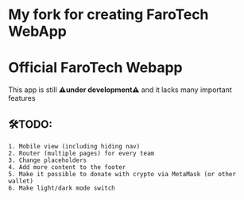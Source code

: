 My fork for creating FaroTech WebApp
=======
# Official FaroTech Webapp

This app is still ⚠️**under development**⚠️ and it lacks many important features

## 🛠️TODO:
    1. Mobile view (including hiding nav) 
    2. Router (multiple pages) for every team
    3. Change placeholders
    4. Add more content to the footer
    5. Make it possible to donate with crypto via MetaMask (or other wallet)
    6. Make light/dark mode switch
